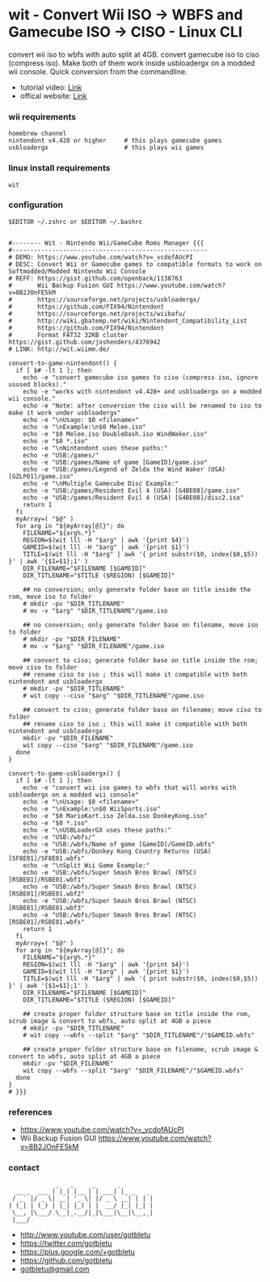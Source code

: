 # wit - Convert Wii ISO -> WBFS and Gamecube ISO -> CISO - Linux CLI
convert wii iso to wbfs with auto split at 4GB. convert gamecube iso to ciso (compress iso). Make both of them work inside usbloadergx on a modded wii console. Quick conversion from the commandline.

* tutorial video: [Link](https://www.youtube.com/watch?v=_vcdofAUcPI)
* offical website: [Link](https://wit.wiimm.de/)

### wii requirements
    homebrew channel
    nintendont v4.428 or higher     # this plays gamecube games
    usbloadergx                     # this plays wii games

### linux install requirements
    wit

### configuration
    $EDITOR ~/.zshrc or $EDITOR ~/.bashrc


    #-------- Wit - Nintendo Wii/GameCube Roms Manager {{{
    #------------------------------------------------------
    # DEMO: https://www.youtube.com/watch?v=_vcdofAUcPI
    # DESC: Convert Wii or Gamecube games to compatible formats to work on Softmodded/Modded Nintendo Wii Console
    # REFF: https://gist.github.com/openback/1138763
    #       Wii Backup Fusion GUI https://www.youtube.com/watch?v=8B2JOnFE5kM
    #       https://sourceforge.net/projects/usbloadergx/
    #       https://github.com/FIX94/Nintendont
    #       https://sourceforge.net/projects/wiibafu/
    #       http://wiki.gbatemp.net/wiki/Nintendont_Compatibility_List
    #       https://github.com/FIX94/Nintendont
    #       Format FAT32 32KB cluster https://gist.github.com/joshenders/4376942
    # LINK: http://wit.wiimm.de/
    
    convert-to-game-nintendont() {
      if [ $# -lt 1 ]; then
        echo -e "convert gamecube iso games to ciso (compress iso, ignore usused blocks)."
        echo -e "works with nintendont v4.428+ and usbloadergx on a modded wii console."
        echo -e "Note: after conversion the ciso will be renamed to iso to make it work under usbloadergx"
        echo -e "\nUsage: $0 <filename>"
        echo -e "\nExample:\n$0 Melee.iso"
        echo -e "$0 Melee.iso DoubleDash.iso WindWaker.iso"
        echo -e "$0 *.iso"
        echo -e "\nNintendont uses these paths:"
        echo -e "USB:/games/"
        echo -e "USB:/games/Name of game [GameID]/game.iso"
        echo -e "USB:/games/Legend of Zelda the Wind Waker (USA) [GZLP01]/game.iso"
        echo -e "\nMultiple Gamecube Disc Example:"
        echo -e "USB:/games/Resident Evil 4 (USA) [G4BE08]/game.iso"
        echo -e "USB:/games/Resident Evil 4 (USA) [G4BE08]/disc2.iso"
        return 1
      fi
      myArray=( "$@" )
      for arg in "${myArray[@]}"; do
        FILENAME="${arg%.*}"
        REGION=$(wit lll -H "$arg" | awk '{print $4}')
        GAMEID=$(wit lll -H "$arg" | awk '{print $1}')
        TITLE=$(wit lll -H "$arg" | awk '{ print substr($0, index($0,$5)) }' | awk '{$1=$1};1' )
        DIR_FILENAME="$FILENAME [$GAMEID]"
        DIR_TITLENAME="$TITLE ($REGION) [$GAMEID]"
    
        ## no conversion; only generate folder base on title inside the rom, move iso to folder
        # mkdir -pv "$DIR_TITLENAME"
        # mv -v "$arg" "$DIR_TITLENAME"/game.iso
    
        ## no conversion; only generate folder base on filename, move iso to folder
        # mkdir -pv "$DIR_FILENAME"
        # mv -v "$arg" "$DIR_FILENAME"/game.iso
    
        ## convert to ciso; generate folder base on title inside the rom; move ciso to folder
        ## rename ciso to iso ; this will make it compatible with both nintendont and usbloadergx
        # mkdir -pv "$DIR_TITLENAME"
        # wit copy --ciso "$arg" "$DIR_TITLENAME"/game.iso
    
        ## convert to ciso; generate folder base on filename; move ciso to folder
        ## rename ciso to iso ; this will make it compatible with both nintendont and usbloadergx
        mkdir -pv "$DIR_FILENAME"
        wit copy --ciso "$arg" "$DIR_FILENAME"/game.iso
      done
    }
    
    convert-to-game-usbloadergx() {
      if [ $# -lt 1 ]; then
        echo -e "convert wii iso games to wbfs that will works with usbloadergx on a modded wii console"
        echo -e "\nUsage: $0 <filename>"
        echo -e "\nExample:\n$0 WiiSports.iso"
        echo -e "$0 MarioKart.iso Zelda.iso DonkeyKong.iso"
        echo -e "$0 *.iso"
        echo -e "\nUSBLoaderGX uses these paths:"
        echo -e "USB:/wbfs/"
        echo -e "USB:/wbfs/Name of game [GameID]/GameID.wbfs"
        echo -e "USB:/wbfs/Donkey Kong Country Returns (USA) [SF8E01]/SF8E01.wbfs"
        echo -e "\nSplit Wii Game Example:"
        echo -e "USB:/wbfs/Super Smash Bros Brawl (NTSC) [RSBE01]/RSBE01.wbf1"
        echo -e "USB:/wbfs/Super Smash Bros Brawl (NTSC) [RSBE01]/RSBE01.wbf2"
        echo -e "USB:/wbfs/Super Smash Bros Brawl (NTSC) [RSBE01]/RSBE01.wbf3"
        echo -e "USB:/wbfs/Super Smash Bros Brawl (NTSC) [RSBE01]/RSBE01.wbfs"
        return 1
      fi
      myArray=( "$@" )
      for arg in "${myArray[@]}"; do
        FILENAME="${arg%.*}"
        REGION=$(wit lll -H "$arg" | awk '{print $4}')
        GAMEID=$(wit lll -H "$arg" | awk '{print $1}')
        TITLE=$(wit lll -H "$arg" | awk '{ print substr($0, index($0,$5)) }' | awk '{$1=$1};1' )
        DIR_FILENAME="$FILENAME [$GAMEID]"
        DIR_TITLENAME="$TITLE ($REGION) [$GAMEID]"
    
        ## create proper folder structure base on title inside the rom, scrub image & convert to wbfs, auto split at 4GB a piece
        # mkdir -pv "$DIR_TITLENAME"
        # wit copy --wbfs --split "$arg" "$DIR_TITLENAME"/"$GAMEID.wbfs"
    
        ## create proper folder structure base on filename, scrub image & convert to wbfs, auto split at 4GB a piece
        mkdir -pv "$DIR_FILENAME"
        wit copy --wbfs --split "$arg" "$DIR_FILENAME"/"$GAMEID.wbfs"
      done
    }
    # }}}


### references
- https://www.youtube.com/watch?v=_vcdofAUcPI
- Wii Backup Fusion GUI https://www.youtube.com/watch?v=8B2JOnFE5kM

### contact

                 _   _     _      _         
      __ _  ___ | |_| |__ | | ___| |_ _   _ 
     / _` |/ _ \| __| '_ \| |/ _ \ __| | | |
    | (_| | (_) | |_| |_) | |  __/ |_| |_| |
     \__, |\___/ \__|_.__/|_|\___|\__|\__,_|
     |___/                                  

- http://www.youtube.com/user/gotbletu
- https://twitter.com/gotbletu
- https://plus.google.com/+gotbletu
- https://github.com/gotbletu
- gotbletu@gmail.com


